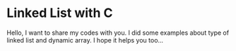 # Linked List with C

Hello, I want to share my codes with you. I did some examples about type of linked list and dynamic array. I hope it helps you too...

